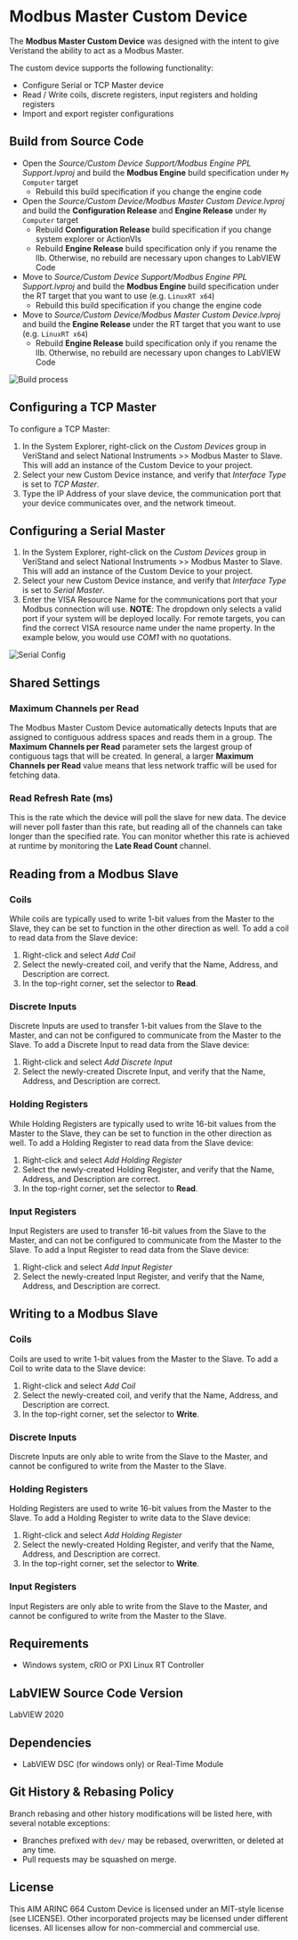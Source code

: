 # Modbus Master Custom Device 

The **Modbus Master Custom Device** was designed with the intent to give Veristand the ability to act as a Modbus Master.

The custom device supports the following functionality:
- Configure Serial or TCP Master device
- Read / Write coils, discrete registers, input registers and holding registers
- Import and export register configurations

## Build from Source Code

- Open the *Source/Custom Device Support/Modbus Engine PPL Support.lvproj* and build the **Modbus Engine** build specification under `My Computer` target
  - Rebuild this build specification if you change the engine code
- Open the *Source/Custom Device/Modbus Master Custom Device.lvproj* and build the **Configuration Release** and **Engine Release** under `My Computer` target
  - Rebuild **Configuration Release** build specification if you change system explorer or ActionVIs
  - Rebuild **Engine Release** build specification only if you rename the llb. Otherwise, no rebuild are necessary upon changes to LabVIEW Code
- Move to *Source/Custom Device Support/Modbus Engine PPL Support.lvproj* and build the **Modbus Engine** build specification under the RT target that you want to use (e.g. `LinuxRT x64`)
  - Rebuild this build specification if you change the engine code
- Move to *Source/Custom Device/Modbus Master Custom Device.lvproj* and build the **Engine Release** under the RT target that you want to use (e.g. `LinuxRT x64`)
  - Rebuild **Engine Release** build specification only if you rename the llb. Otherwise, no rebuild are necessary upon changes to LabVIEW Code  

![Build process](Docs/Images/ModbusCD_buildProcess.png)

## Configuring a TCP Master

To configure a TCP Master:
1.	In the System Explorer, right-click on the *Custom Devices* group in VeriStand and select National Instruments >> Modbus Master to Slave. This will add an instance of the Custom Device to your project.
2.	Select your new Custom Device instance, and verify that *Interface Type* is set to *TCP Master*.
3.	Type the IP Address of your slave device, the communication port that your device communicates over, and the network timeout.

## Configuring a Serial Master

1.	In the System Explorer, right-click on the *Custom Devices* group in VeriStand and select National Instruments >> Modbus Master to Slave. This will add an instance of the Custom Device to your project.
2.	Select your new Custom Device instance, and verify that *Interface Type* is set to *Serial Master*.
3.	Enter the VISA Resource Name for the communications port that your Modbus connection will use. 
**NOTE**: The dropdown only selects a valid port if your system will be deployed locally. For remote targets, you can find the correct VISA resource name under the name property. In the example below, you would use *COM1* with no quotations.

![Serial Config](Docs/Images/SerialPortConfig.png)

## Shared Settings

### Maximum Channels per Read

The Modbus Master Custom Device automatically detects Inputs that are assigned to contiguous address spaces and reads them in a group. The **Maximum Channels per Read** parameter sets the largest group of contiguous tags that will be created.
In general, a larger **Maximum Channels per Read** value means that less network traffic will be used for fetching data.

### Read Refresh Rate (ms) 

This is the rate which the device will poll the slave for new data. The device will never poll faster than this rate, but reading all of the channels can take longer than the specified rate. You can monitor whether this rate is achieved at runtime by monitoring the **Late Read Count** channel.

## Reading from a Modbus Slave

### Coils

While coils are typically used to write 1-bit values from the Master to the Slave, they can be set to function in the other direction as well. To add a coil to read data from the Slave device:
1.	Right-click and select *Add Coil*
2.	Select the newly-created coil, and verify that the Name, Address, and Description are correct.
3.	In the top-right corner, set the selector to **Read**.

### Discrete Inputs

Discrete Inputs are used to transfer 1-bit values from the Slave to the Master, and can not be configured to communicate from the Master to the Slave. To add a Discrete Input to read data from the Slave device:

1.	Right-click and select *Add Discrete Input*
2.	Select the newly-created Discrete Input, and verify that the Name, Address, and Description are correct.


### Holding Registers

While Holding Registers are typically used to write 16-bit values from the Master to the Slave, they can be set to function in the other direction as well. To add a Holding Register to read data from the Slave device:

1.	Right-click and select *Add Holding Register*
2.	Select the newly-created Holding Register, and verify that the Name, Address, and Description are correct.
3.	In the top-right corner, set the selector to **Read**.


### Input Registers

Input Registers are used to transfer 16-bit values from the Slave to the Master, and can not be configured to communicate from the Master to the Slave. To add a Input Register to read data from the Slave device:

1.	Right-click and select *Add Input Register*
2.	Select the newly-created Input Register, and verify that the Name, Address, and Description are correct.

## Writing to a Modbus Slave

### Coils

Coils are used to write 1-bit values from the Master to the Slave. To add a Coil to write data to the Slave device:

1.	Right-click and select *Add Coil*
2.	Select the newly-created coil, and verify that the Name, Address, and Description are correct.
3.	In the top-right corner, set the selector to **Write**.

### Discrete Inputs

Discrete Inputs are only able to write from the Slave to the Master, and cannot be configured to write from the Master to the Slave.

### Holding Registers

Holding Registers are used to write 16-bit values from the Master to the Slave. To add a Holding Register to write data to the Slave device:
1.	Right-click and select *Add Holding Register*
2.	Select the newly-created Holding Register, and verify that the Name, Address, and Description are correct.
3.	In the top-right corner, set the selector to **Write**.

### Input Registers

Input Registers are only able to write from the Slave to the Master, and cannot be configured to write from the Master to the Slave.

## Requirements

- Windows system, cRIO or PXI Linux RT Controller

## LabVIEW Source Code Version

LabVIEW 2020

## Dependencies

- LabVIEW DSC (for windows only) or Real-Time Module

## Git History & Rebasing Policy

Branch rebasing and other history modifications will be listed here, with several notable exceptions:
- Branches prefixed with `dev/` may be rebased, overwritten, or deleted at any time.
- Pull requests may be squashed on merge.

## License

This AIM ARINC 664 Custom Device is licensed under an MIT-style license (see LICENSE). Other incorporated projects may be licensed under different licenses. All licenses allow for non-commercial and commercial use.
